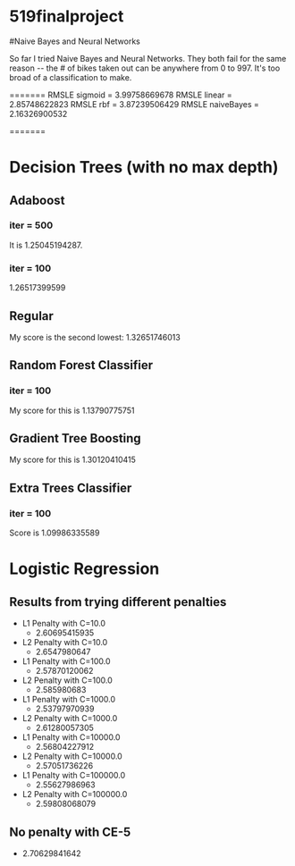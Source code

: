 519finalproject
===============

#Naive Bayes and Neural Networks

So far I tried Naive Bayes and Neural Networks. They both fail for the same reason -- the # of bikes taken out can be anywhere
from 0 to 997. It's too broad of a classification to make.

=======
RMSLE sigmoid =  3.99758669678
RMSLE linear =  2.85748622823
RMSLE rbf =  3.87239506429
RMSLE naiveBayes = 2.16326900532

=======

# Decision Trees (with no max depth)
## Adaboost
### iter = 500
It is 1.25045194287.
### iter = 100
1.26517399599
## Regular
My score is the second lowest: 1.32651746013
## Random Forest Classifier
### iter = 100
My score for this is 1.13790775751
## Gradient Tree Boosting
My score for this is 1.30120410415
## Extra Trees Classifier
### iter = 100
Score is 1.09986335589

# Logistic Regression
## Results from trying different penalties
* L1 Penalty with C=10.0
  * 2.60695415935
* L2 Penalty with C=10.0
  * 2.6547980647
* L1 Penalty with C=100.0
  * 2.57870120062
* L2 Penalty with C=100.0
  * 2.585980683
* L1 Penalty with C=1000.0
  * 2.53797970939
* L2 Penalty with C=1000.0
  * 2.61280057305
* L1 Penalty with C=10000.0
  * 2.56804227912
* L2 Penalty with C=10000.0
  * 2.57051736226
* L1 Penalty with C=100000.0
  * 2.55627986963
* L2 Penalty with C=100000.0
  * 2.59808068079

## No penalty with CE-5
* 2.70629841642


